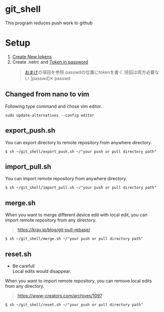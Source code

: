 # git_shell            
          
This program reduces push work to github          
          
# Setup            
1. [Create New tokens](https://qiita.com/kz800/items/497ec70bff3e555dacd0)          
1. Create .netrc and [Token in password](https://qiita.com/0uts1de/items/7eb13fea6ac5f02da44b)          
	> [おまけ](https://qiita.com/0uts1de/items/7eb13fea6ac5f02da44b#%E3%81%8A%E3%81%BE%E3%81%91)の項目を参照
	> passwdの位置にtokenを書く
	> 括弧は両方必要ない [passwd]✕ passwd          
          
## Changed from nano to vim      
      
Following type command and chose vim editor.      
      
```      
sudo update-alternatives --config editor      
```      
      
## export_push.sh           
    
You can export directory to remote repository from anywhere directory.    
            
```          
$ sh ~/git_shell/export_push.sh ~/"your push or pull directory path"            
```          
          
## import_pull.sh           
        
You can import remote repository from anywhere directory.    
    
```        
$ sh ~/git_shell/import_pull.sh ~/"your push or pull directory path"        
```        
      
## merge.sh           
        
When you want to merge different device edit with local edit, you can import remote repository from any directory.    
> https://kray.jp/blog/git-pull-rebase/  
    
```        
$ sh ~/git_shell/merge.sh ~/"your push or pull directory path"        
```        
    
## reset.sh           
        
* Be carefull    
	Local edits would disappear.    
	    
When you want to import remote repository, you can remove local edits from any directory.    
> https://www-creators.com/archives/1097  
    
```        
$ sh ~/git_shell/reset.sh ~/"your push or pull directory path"        
```        
    
    
  

